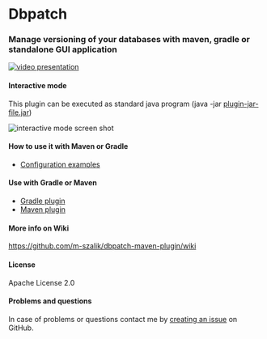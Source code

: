 Dbpatch
========

### Manage versioning of your databases with maven, gradle or standalone GUI application

[![video presentation](http://img.youtube.com/vi/hD5ACGfmkM4/0.jpg)](http://www.youtube.com/watch?v=hD5ACGfmkM4)


#### Interactive mode
This plugin can be executed as standard java program (java -jar [plugin-jar-file.jar](http://central.maven.org/maven2/org/jsoftware/dbpatch/))

![interactive mode screen shot](https://raw.github.com/m-szalik/dbpatch-maven-plugin/master/others/dbpatch-interactive-screen.png)

#### How to use it with Maven or Gradle
 * [Configuration examples](https://raw.github.com/m-szalik/dbpatch/master/how-to-use-example)

#### Use with Gradle or Maven
 * [Gradle plugin](https://raw.github.com/m-szalik/dbpatch/master/dbpatch-gradle-plugin)
 * [Maven plugin](https://raw.github.com/m-szalik/dbpatch/master/dbpatch-maven-plugin)

#### More info on Wiki
https://github.com/m-szalik/dbpatch-maven-plugin/wiki

#### License
Apache License 2.0

#### Problems and questions
In case of problems or questions contact me by [creating an issue](https://github.com/m-szalik/dbpatch-maven-plugin/issues/new) on GitHub.

